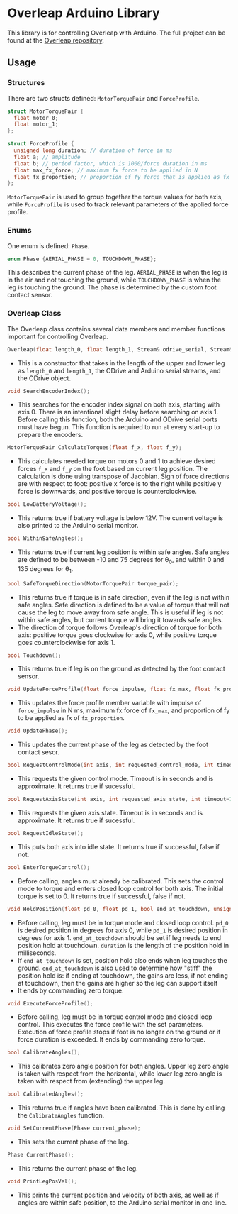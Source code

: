 # Overleap Arduino Library

This library is for controlling Overleap with Arduino. The full project can be found at the [Overleap repository](https://github.com/aarondls/overleap).

## Usage

### Structures

There are two structs defined: `MotorTorquePair` and `ForceProfile`.

```c++
struct MotorTorquePair {
  float motor_0;
  float motor_1;
};

struct ForceProfile {
  unsigned long duration; // duration of force in ms
  float a; // amplitude
  float b; // period factor, which is 1000/force duration in ms
  float max_fx_force; // maximum fx force to be applied in N
  float fx_proportion; // proportion of fy force that is applied as fx
};
```

`MotorTorquePair` is used to group together the torque values for both axis, while `ForceProfile` is used to track relevant parameters of the applied force profile.

### Enums

One enum is defined: `Phase`.

```c++
enum Phase {AERIAL_PHASE = 0, TOUCHDOWN_PHASE};
```

This describes the current phase of the leg. `AERIAL_PHASE` is when the leg is in the air and not touching the ground, while `TOUCHDOWN_PHASE` is when the leg is touching the ground. The phase is determined by the custom foot contact sensor.

### Overleap Class

The Overleap class contains several data members and member functions important for controlling Overleap.

```c++
Overleap(float length_0, float length_1, Stream& odrive_serial, Stream& arduino_serial, ODriveArduino& odrive);
```

* This is a constructor that takes in the length of the upper and lower leg as `length_0` and `length_1`, the ODrive and Arduino serial streams, and the ODrive object.

```c++
void SearchEncoderIndex();
```

* This searches for the encoder index signal on both axis, starting with axis 0. There is an intentional slight delay before searching on axis 1. Before calling this function, both the Arduino and ODrive serial ports must have begun. This function is required to run at every start-up to prepare the encoders.

```c++
MotorTorquePair CalculateTorques(float f_x, float f_y);
```

* This calculates needed torque on motors 0 and 1 to achieve desired forces `f_x` and `f_y` on the foot based on current leg position. The calculation is done using transpose of Jacobian. Sign of force directions are with respect to foot: positive x force is to the right while positive y force is downwards, and positive torque is counterclockwise.

```c++
bool LowBatteryVoltage();
```

* This returns true if battery voltage is below 12V. The current voltage is also printed to the Arduino serial monitor.

```c++
bool WithinSafeAngles();
```

* This returns true if current leg position is within safe angles. Safe angles are defined to be between -10 and 75 degrees for θ<sub>0</sub>, and within 0 and 135 degrees for θ<sub>1</sub>.

```c++
bool SafeTorqueDirection(MotorTorquePair torque_pair);
```

* This returns true if torque is in safe direction, even if the leg is not within safe angles. Safe direction is defined to be a value of torque that will not cause the leg to move away from safe angle. This is useful if leg is not within safe angles, but current torque will bring it towards safe angles.
* The direction of torque follows Overleap's direction of torque for both axis: positive torque goes clockwise for axis 0, while positive torque goes counterclockwise for axis 1.

```c++
bool Touchdown();
```

* This returns true if leg is on the ground as detected by the foot contact sensor.

```c++
void UpdateForceProfile(float force_impulse, float fx_max, float fx_proportion);
```

* This updates the force profile member variable with impulse of `force_impulse` in N ms, maximum fx force of `fx_max`, and proportion of fy to be applied as fx of `fx_proportion`.

```c++
void UpdatePhase();
```

* This updates the current phase of the leg as detected by the foot contact sesor.

```c++
bool RequestControlMode(int axis, int requested_control_mode, int timeout=1);
```

* This requests the given control mode. Timeout is in seconds and is approximate. It returns true if sucessful.

```c++
bool RequestAxisState(int axis, int requested_axis_state, int timeout=1);
```

* This requests the given axis state. Timeout is in seconds and is approximate. It returns true if sucessful.


```c++
bool RequestIdleState();
```

* This puts both axis into idle state. It returns true if successful, false if not.

```c++
bool EnterTorqueControl();
```

* Before calling, angles must already be calibrated. This sets the control mode to torque and enters closed loop control for both axis. The initial torque is set to 0. It returns true if successful, false if not.

```c++
void HoldPosition(float pd_0, float pd_1, bool end_at_touchdown, unsigned long duration=10000);
```

* Before calling, leg must be in torque mode and closed loop control. `pd_0` is desired position in degrees for axis 0, while `pd_1` is desired position in degrees for axis 1. `end_at_touchdown` should be set if leg needs to end position hold at touchdown. `duration` is the length of the position hold in milliseconds.
* If `end_at_touchdown` is set, position hold also ends when leg touches the ground. `end_at_touchdown` is also used to determine how "stiff" the position hold is: if ending at touchdown, the gains are less, if not ending at touchdown, then the gains are higher so the leg can support itself
* It ends by commanding zero torque.

```c++
void ExecuteForceProfile();
```

* Before calling, leg must be in torque control mode and closed loop control. This executes the force profile with the set parameters. Execution of force profile stops if foot is no longer on the ground or if force duration is exceeded. It ends by commanding zero torque.

```c++
bool CalibrateAngles();
```

* This calibrates zero angle position for both angles. Upper leg zero angle is taken with respect from the horizontal, while lower leg zero angle is taken with respect from (extending) the upper leg.

```c++
bool CalibratedAngles();
```

* This returns true if angles have been calibrated. This is done by calling the `CalibrateAngles` function.

```c++
void SetCurrentPhase(Phase current_phase);
```

* This sets the current phase of the leg.

```c++
Phase CurrentPhase();
```

* This returns the current phase of the leg.

```c++
void PrintLegPosVel();
```

* This prints the current position and velocity of both axis, as well as if angles are within safe position, to the Arduino serial monitor in one line.

